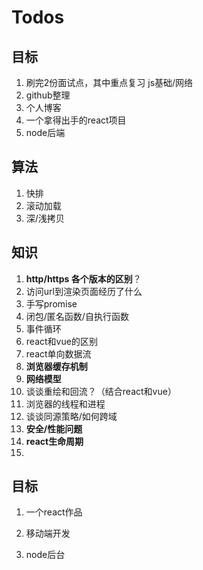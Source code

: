 # Todos

## 目标

1. 刷完2份面试点，其中重点复习 js基础/网络
2. github整理
3. 个人博客
4. 一个拿得出手的react项目
5. node后端

## 算法

1. 快排
2. 滚动加载
3. 深/浅拷贝

## 知识

1. **http/https 各个版本的区别**？
2. 访问url到渲染页面经历了什么
3. 手写promise
4. 闭包/匿名函数/自执行函数
5. 事件循环
6. react和vue的区别
7. react单向数据流
8. **浏览器缓存机制**
9. **网络模型**
10. 谈谈重绘和回流？（结合react和vue）
11. 浏览器的线程和进程
12. 谈谈同源策略/如何跨域
13. **安全/性能问题**
14. **react生命周期**
15. 

## 目标

1. 一个react作品

2. 移动端开发
3. node后台